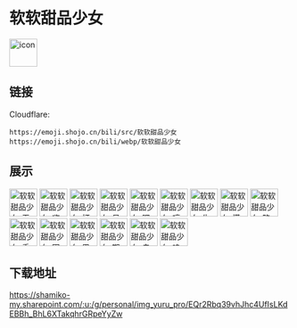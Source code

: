 # 软软甜品少女
<img src="https://emoji.shojo.cn/bili/src/软软甜品少女/icon.png" width="50" height="50" alt="icon">

## 链接
Cloudflare:
```
https://emoji.shojo.cn/bili/src/软软甜品少女
https://emoji.shojo.cn/bili/webp/软软甜品少女
```
## 展示
<img src="https://emoji.shojo.cn/bili/src/软软甜品少女/软软甜品少女-无语.png" width="50" height="50" alt="软软甜品少女-无语">
<img src="https://emoji.shojo.cn/bili/src/软软甜品少女/软软甜品少女-嗨.png" width="50" height="50" alt="软软甜品少女-嗨">
<img src="https://emoji.shojo.cn/bili/src/软软甜品少女/软软甜品少女-打call.png" width="50" height="50" alt="软软甜品少女-打call">
<img src="https://emoji.shojo.cn/bili/src/软软甜品少女/软软甜品少女-呆住.png" width="50" height="50" alt="软软甜品少女-呆住">
<img src="https://emoji.shojo.cn/bili/src/软软甜品少女/软软甜品少女-嘿嘿.png" width="50" height="50" alt="软软甜品少女-嘿嘿">
<img src="https://emoji.shojo.cn/bili/src/软软甜品少女/软软甜品少女-哼.png" width="50" height="50" alt="软软甜品少女-哼">
<img src="https://emoji.shojo.cn/bili/src/软软甜品少女/软软甜品少女-生气.png" width="50" height="50" alt="软软甜品少女-生气">
<img src="https://emoji.shojo.cn/bili/src/软软甜品少女/软软甜品少女-慌张.png" width="50" height="50" alt="软软甜品少女-慌张">
<img src="https://emoji.shojo.cn/bili/src/软软甜品少女/软软甜品少女-略略略.png" width="50" height="50" alt="软软甜品少女-略略略">
<img src="https://emoji.shojo.cn/bili/src/软软甜品少女/软软甜品少女-委屈.png" width="50" height="50" alt="软软甜品少女-委屈">
<img src="https://emoji.shojo.cn/bili/src/软软甜品少女/软软甜品少女-困.png" width="50" height="50" alt="软软甜品少女-困">
<img src="https://emoji.shojo.cn/bili/src/软软甜品少女/软软甜品少女-思考.png" width="50" height="50" alt="软软甜品少女-思考">
<img src="https://emoji.shojo.cn/bili/src/软软甜品少女/软软甜品少女-期待.png" width="50" height="50" alt="软软甜品少女-期待">
<img src="https://emoji.shojo.cn/bili/src/软软甜品少女/软软甜品少女-自信.png" width="50" height="50" alt="软软甜品少女-自信">
<img src="https://emoji.shojo.cn/bili/src/软软甜品少女/软软甜品少女-呜哇.png" width="50" height="50" alt="软软甜品少女-呜哇">

## 下载地址

https://shamiko-my.sharepoint.com/:u:/g/personal/img_yuru_pro/EQr2Rbq39vhJhc4UfIsLKdEBBh_BhL6XTakqhrGRpeYyZw